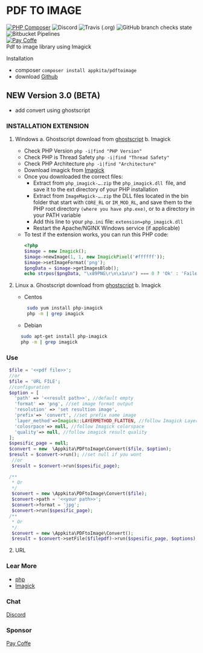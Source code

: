 # PDF TO IMAGE

[![PHP Composer](https://github.com/gunantos/pdftoimage-php/actions/workflows/php.yml/badge.svg)](https://github.com/gunantos/pdftoimage-php/actions/workflows/php.yml)
![Discord](https://img.shields.io/discord/846036920811126844?style=plastic)
![Travis (.org)](https://img.shields.io/travis/gunantos/pdftoimage-php?style=plastic)
![GitHub branch checks state](https://img.shields.io/github/checks-status/gunantos/pdftoimage-php/main?style=plastic)
![Bitbucket Pipelines](https://img.shields.io/bitbucket/pipelines/andtho89/pdftoimage-php/main)<br>
<a href="https://sponsor.app-kita.net" target="_blank"><img src="https://img.shields.io/github/sponsors/gunantos?logo=gunantos&style=for-the-badge" title="Pay Coffe" /></a><br>
Pdf to image library using Imagick<br>

Installation

- composer
  `composer install appkita/pdftoimage`
- download [Github](https://github.com/gunantos/pdftoimage-php/releases)

## NEW Version 3.0 (BETA)

- add convert using ghostscript

### INSTALLATION EXTENSION

1. Windows
   a. Ghostscript
   download from [ghostscript](https://www.ghostscript.com/download/gsdnld.html)
   b. Imagick

   - Check PHP Version `php -i|find "PHP Version"`
   - Check PHP is Thread Safety `php -i|find "Thread Safety"`
   - Check PHP Architecture `php -i|find "Architecture"`
   - Download imagick from [Imagick](https://pecl.php.net/package/imagick)
   - Once you downloaded the correct files:
     - Extract from `php_imagick-….zip` the `php_imagick.dll `file, and save it to the ext directory of your PHP installation
     - Extract from `ImageMagick-….zip` the DLL files located in the bin folder that start with `CORE_RL` or `IM_MOD_RL`, and save them to the PHP root directory `(where you have php.exe)`, or to a directory in your PATH variable
     - Add this line to your `php.ini` file: `extension=php_imagick.dll`
     - Restart the Apache/NGINX Windows service (if applicable)
   - To test if the extension works, you can run this PHP code:
     ```php
     <?php
     $image = new Imagick();
     $image->newImage(1, 1, new ImagickPixel('#ffffff'));
     $image->setImageFormat('png');
     $pngData = $image->getImagesBlob();
     echo strpos($pngData, "\x89PNG\r\n\x1a\n") === 0 ? 'Ok' : 'Failed';
     ```

2. Linux
   a. Ghostscript
   download from [ghostscript](https://www.ghostscript.com/download/gsdnld.html)
   b. Imagick

   - Centos
     ```sh
      sudo yum install php-imagick
      php -m | grep imagick
     ```
   - Debian

   ```sh
     sudo apt-get install php-imagick
     php -m | grep imagick
   ```

### Use

```php
 $file = '<<pdf file>>';
 //or
 $file = 'URL FILE';
 //configuration
 $option = [
   'path' => '<<result path>>', //default empty
   'format' => 'png', //set image format output
   'resolution' => 'set resultion image',
   'prefix'=> 'convert', //set prefix name image
   'layer_method'=>Imagick::LAYERMETHOD_FLATTEN, //follow Imagick Layer Method
   'colosrpace'=> null, //follow Imagick colorspace
   'quality'=> null, //follow imagick result quality
 ];
 $spesific_page = null;
 $convert = new  \Appkita\PDFtoImage\Convert($file, $option);
 $result = $convert->run(); //set null if you wont
  //or
  $result = $convert->run($spesific_page);

 /**
  * Or
  */
  $convert = new \Appkita\PDFtoImage\Convert($file);
  $convert->path = '<<your path>>';
  $convert->format = 'jpg';
  $convert->run($spesific_page);
 /**
  * Or
  */
  $convert = new \Appkita\PDFtoImage\Convert();
  $result = $convert->setFile($filepdf)->run($spesific_page, $options); // if is_string $options return $path output
```

2. URL

### Lear More

- [php](https://www.php.net/manual/en)
- [Imagick](https://www.php.net/manual/en/book.imagick.php)

### Chat

[Discord](https://discord.gg/bXUWCSaw)

### Sponsor

[Pay Coffe](https://sponsor.app-kita.net)

